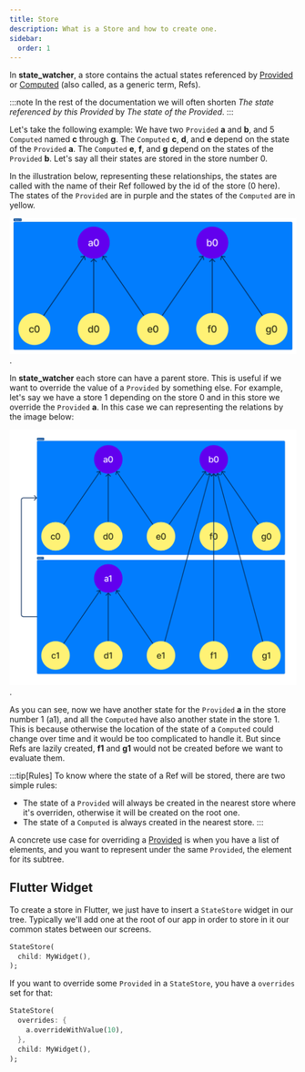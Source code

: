 ```yaml
---
title: Store
description: What is a Store and how to create one.
sidebar:
  order: 1
---
```


In **state_watcher**, a store contains the actual states referenced by [Provided][provided] or [Computed][computed] (also called, as a generic term, Refs).

:::note
In the rest of the documentation we will often shorten *The state referenced by this Provided* by *The state of the Provided*.
:::

Let's take the following example: We have two `Provided` **a** and **b**, and 5 `Computed` named **c** through **g**. The `Computed` **c**, **d**, and **e** depend on the state of the `Provided` **a**. The `Computed` **e**, **f**, and **g** depend on the states of the `Provided` **b**.
Let's say all their states are stored in the store number 0.

In the illustration below, representing these relationships, the states are called with the name of their Ref followed by the id of the store (0 here). The states of the `Provided` are in purple and the states of the `Computed` are in yellow.

![Store Example 1](../../../assets/store_example_1.png).

In **state_watcher** each store can have a parent store. This is useful if we want to override the value of a `Provided` by something else.
For example, let's say we have a store 1 depending on the store 0 and in this store we override the `Provided` **a**. In this case we can representing the relations by the image below:

![Store Example 2](../../../assets/store_example_2.png).

As you can see, now we have another state for the `Provided` **a** in the store number 1 (a1), and all the `Computed` have also another state in the store 1. This is because otherwise the location of the state of a `Computed` could change over time and it would be too complicated to handle it.
But since Refs are lazily created, **f1** and **g1** would not be created before we want to evaluate them.

:::tip[Rules]
To know where the state of a Ref will be stored, there are two simple rules:
- The state of a `Provided` will always be created in the nearest store where it's overriden, otherwise it will be created on the root one.
- The state of a `Computed` is always created in the nearest store.
:::

A concrete use case for overriding a [Provided][provided] is when you have a list of elements, and you want to represent under the same `Provided`, the element for its subtree.


## Flutter Widget

To create a store in Flutter, we just have to insert a `StateStore` widget in our tree. Typically we'll add one at the root of our app in order to store in it our common states between our screens.

```dart
StateStore(
  child: MyWidget(),
);
```

If you want to override some `Provided` in a `StateStore`, you have a `overrides` set for that:
```dart
StateStore(
  overrides: {
    a.overrideWithValue(10),
  },
  child: MyWidget(),
);
```

<!-- Links -->
[provided]: /state_watcher/reference/provided
[computed]: /state_watcher/reference/computed

